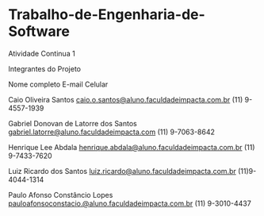 # Trabalho-de-Engenharia-de-Software
Atividade Continua 1

Integrantes do Projeto

Nome completo	E-mail Celular

Caio Oliveira Santos	caio.o.santos@aluno.faculdadeimpacta.com.br	(11) 9-4557-1939

Gabriel Donovan de Latorre dos Santos	gabriel.latorre@aluno.faculdadeimpacta.com	(11) 9-7063-8642

Henrique Lee Abdala	henrique.abdala@aluno.faculdadeimpacta.com.br	(11) 9-7433-7620

Luiz Ricardo dos Santos	luiz.ricardo@aluno.faculdadeimpacta.com.br
(11)9-4044-1314

Paulo Afonso Constâncio Lopes	pauloafonsoconstacio.@aluno.faculdadeimpacta.com.br	(11) 9-3010-4437
